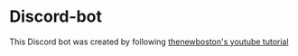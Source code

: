 # Discord-bot

This Discord bot was created by following [thenewboston's youtube tutorial](https://www.youtube.com/watch?v=Mm8I_ftfjPs&list=PL6gx4Cwl9DGAHdJdtEl0-XiRfPRAvpbSz)

